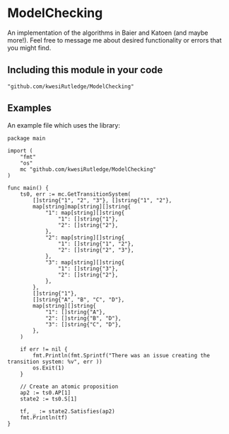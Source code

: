 # ModelChecking

An implementation of the algorithms in Baier and Katoen (and maybe more!). Feel free to message me about desired functionality or errors that you might find.

## Including this module in your code

```
"github.com/kwesiRutledge/ModelChecking"
```

## Examples

An example file which uses the library:
```
package main

import (
	"fmt"
    "os"
	mc "github.com/kwesiRutledge/ModelChecking"
)

func main() {
	ts0, err := mc.GetTransitionSystem(
		[]string{"1", "2", "3"}, []string{"1", "2"},
		map[string]map[string][]string{
			"1": map[string][]string{
				"1": []string{"1"},
				"2": []string{"2"},
			},
			"2": map[string][]string{
				"1": []string{"1", "2"},
				"2": []string{"2", "3"},
			},
			"3": map[string][]string{
				"1": []string{"3"},
				"2": []string{"2"},
			},
		},
		[]string{"1"},
		[]string{"A", "B", "C", "D"},
		map[string][]string{
			"1": []string{"A"},
			"2": []string{"B", "D"},
			"3": []string{"C", "D"},
		},
	)

    if err != nil {
        fmt.Println(fmt.Sprintf("There was an issue creating the transition system: %v", err ))
        os.Exit(1)
    }

    // Create an atomic proposition
    ap2 := ts0.AP[1]
    state2 := ts0.S[1]

	tf, _ := state2.Satisfies(ap2)
    fmt.Println(tf)
}

```
